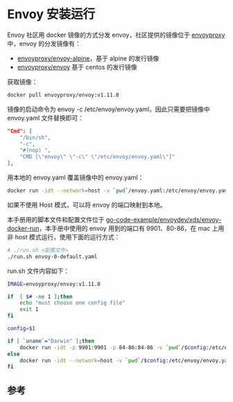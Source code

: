 # Envoy 安装运行

Envoy 社区用 docker 镜像的方式分发 envoy，社区提供的镜像位于 [envoyproxy][1] 中，envoy 的分发镜像有：

* [envoyproxy/envoy-alpine][2]，基于 alpine 的发行镜像
* [envoyproxy/envoy][3] 基于 centos 的发行镜像

获取镜像：

```sh
docker pull envoyproxy/envoy:v1.11.0
```

镜像的启动命令为 envoy -c  /etc/envoy/envoy.yaml，因此只需要把镜像中 envoy.yaml 文件替换即可：

```json
"Cmd": [
    "/bin/sh",
    "-c",
    "#(nop) ",
    "CMD [\"envoy\" \"-c\" \"/etc/envoy/envoy.yaml\"]"
],
```

用本地的 envoy.yaml 覆盖镜像中的 envoy.yaml：

```sh
docker run -idt --network=host -v `pwd`/envoy.yaml:/etc/envoy/envoy.yaml envoyproxy/envoy:v1.11.0
```

如果不使用 Host 模式，可以将 envoy 的端口映射到本地。

本手册用的脚本文件和配置文件位于 [go-code-example/envoydev/xds/envoy-docker-run][4]，本手册中使用的 envoy 用到的端口有 9901、80-86，在 mac 上用非 host 模式运行，使用下面的运行方式：

```sh
# ./run.sh <配置文件>
./run.sh envoy-0-default.yaml
```

run.sh 文件内容如下：

```sh
IMAGE=envoyproxy/envoy:v1.11.0

if  [ $# -ne 1 ];then
    echo "must choose one config file"
    exit 1
fi

config=$1

if [ `uname`="Darwin" ];then
    docker run -idt -p 9901:9901 -p 84-86:84-86 -v `pwd`/$config:/etc/envoy/envoy.yaml -v `pwd`/log:/var/log/envoy $IMAGE
else
    docker run -idt --network=host -v `pwd`/$config:/etc/envoy/envoy.yaml -v `pwd`/log:/var/log/envoy $IMAGE
fi
```

## 参考

[1]: https://hub.docker.com/u/envoyproxy "docker hub: envoyproxy"
[2]: https://hub.docker.com/r/envoyproxy/envoy-alpine/tags "envoyproxy/envoy-alpine"
[3]: https://hub.docker.com/r/envoyproxy/envoy/tags "envoyproxy/envoy"
[4]: https://github.com/introclass/go-code-example/tree/master/envoydev/xds/envoy-docker-run "envoy-docker-run"
